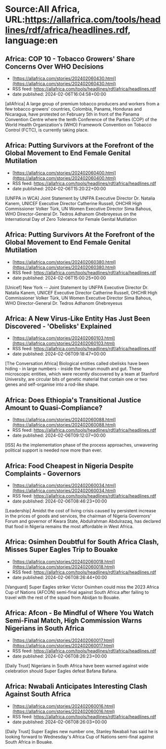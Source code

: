 # Source:All Africa, URL:https://allafrica.com/tools/headlines/rdf/africa/headlines.rdf, language:en

## Africa: COP 10 - Tobacco Growers' Share Concerns Over WHO Decisions
 - [https://allafrica.com/stories/202402060430.html](https://allafrica.com/stories/202402060430.html)
 - RSS feed: https://allafrica.com/tools/headlines/rdf/africa/headlines.rdf
 - date published: 2024-02-06T16:04:58+00:00

[allAfrica] A large group of premium tobacco producers and workers from a few tobacco growers' countries, Colombia, Panama, Honduras and Nicaragua, have protested on February 5th in front of the Panama Convention Centre where the tenth Conference of the Parties (COP) of the World Health Organization's (WHO) Framework Convention on Tobacco Control (FCTC), is currently taking place.

## Africa: Putting Survivors at the Forefront of the Global Movement to End Female Genital Mutilation
 - [https://allafrica.com/stories/202402060400.html](https://allafrica.com/stories/202402060400.html)
 - RSS feed: https://allafrica.com/tools/headlines/rdf/africa/headlines.rdf
 - date published: 2024-02-06T15:20:22+00:00

[UNFPA in WCA] Joint Statement by UNFPA Executive Director Dr. Natalia Kanem, UNICEF Executive Director Catherine Russell, OHCHR High Commissioner Volker T&#xfc;rk, UN Women Executive Director Sima Bahous, WHO Director-General Dr. Tedros Adhanom Ghebreyesus on the International Day of Zero Tolerance for Female Genital Mutilation

## Africa: Putting Survivors At the Forefront of the Global Movement to End Female Genital Mutilation
 - [https://allafrica.com/stories/202402060380.html](https://allafrica.com/stories/202402060380.html)
 - RSS feed: https://allafrica.com/tools/headlines/rdf/africa/headlines.rdf
 - date published: 2024-02-06T15:00:25+00:00

[Unicef] New York -- Joint Statement by UNFPA Executive Director Dr. Natalia Kanem, UNICEF Executive Director Catherine Russell, OHCHR High Commissioner Volker T&#xfc;rk, UN Women Executive Director Sima Bahous, WHO Director-General Dr. Tedros Adhanom Ghebreyesus

## Africa: A New Virus-Like Entity Has Just Been Discovered - 'Obelisks' Explained
 - [https://allafrica.com/stories/202402060103.html](https://allafrica.com/stories/202402060103.html)
 - RSS feed: https://allafrica.com/tools/headlines/rdf/africa/headlines.rdf
 - date published: 2024-02-06T09:18:47+00:00

[The Conversation Africa] Biological entities called obelisks have been hiding - in large numbers - inside the human mouth and gut. These microscopic entities, which were recently discovered by a team at Stanford University, are circular bits of genetic material that contain one or two genes and self-organise into a rod-like shape.

## Africa: Does Ethiopia's Transitional Justice Amount to Quasi-Compliance?
 - [https://allafrica.com/stories/202402060088.html](https://allafrica.com/stories/202402060088.html)
 - RSS feed: https://allafrica.com/tools/headlines/rdf/africa/headlines.rdf
 - date published: 2024-02-06T09:12:07+00:00

[ISS] As the implementation phase of the process approaches, unwavering political support is needed now more than ever.

## Africa: Food Cheapest in Nigeria Despite Complaints - Governors
 - [https://allafrica.com/stories/202402060034.html](https://allafrica.com/stories/202402060034.html)
 - RSS feed: https://allafrica.com/tools/headlines/rdf/africa/headlines.rdf
 - date published: 2024-02-06T08:46:23+00:00

[Leadership] Amidst the cost of living crisis caused by persistent increase in the prices of goods and services, the chairman of Nigeria Governors' Forum and governor of Kwara State, Abdulrahman Abdulrazaq, has declared that food in Nigeria remains the most affordable in West Africa.

## Africa: Osimhen Doubtful for South Africa Clash, Misses Super Eagles Trip to Bouake
 - [https://allafrica.com/stories/202402060018.html](https://allafrica.com/stories/202402060018.html)
 - RSS feed: https://allafrica.com/tools/headlines/rdf/africa/headlines.rdf
 - date published: 2024-02-06T08:26:44+00:00

[Vanguard] Super Eagles striker Victor Osimhen could miss the 2023 Africa Cup of Nations (AFCON) semi-final against South Africa after failing to travel with the rest of the squad from Abidjan to Bouake.

## Africa: Afcon - Be Mindful of Where You Watch Semi-Final Match, High Commission Warns Nigerians in South Africa
 - [https://allafrica.com/stories/202402060017.html](https://allafrica.com/stories/202402060017.html)
 - RSS feed: https://allafrica.com/tools/headlines/rdf/africa/headlines.rdf
 - date published: 2024-02-06T08:26:23+00:00

[Daily Trust] Nigerians in South Africa have been warned against wide celebration should Super Eagles defeat Bafana Bafana.

## Africa: Nwabali Anticipates Interesting Clash Against South Africa
 - [https://allafrica.com/stories/202402060016.html](https://allafrica.com/stories/202402060016.html)
 - RSS feed: https://allafrica.com/tools/headlines/rdf/africa/headlines.rdf
 - date published: 2024-02-06T08:26:03+00:00

[Daily Trust] Super Eagles new number one, Stanley Nwabali has said he is looking forward to Wednesday's Africa Cup of Nations semi-final against South Africa in Bouake.

